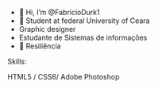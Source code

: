 - 👋 Hi, I’m @FabricioDurk1
- 👀 Student at federal University of Ceara 
- Graphic designer
- Estudante de Sistemas de informações
- 🦾 Resiliência

Skills:

HTML5 / CSS6/ Adobe Photoshop


<!---
FabricioDurk1/FabricioDurk1 is a ✨ special ✨ repository because its `README.md` (this file) appears on your GitHub profile.
You can click the Preview link to take a look at your changes.
--->
